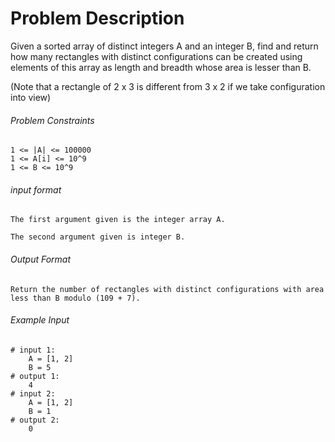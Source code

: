 # Problem Description

Given a sorted array of distinct integers A and an integer B, find and return how many rectangles with distinct configurations can be created using elements of this array as length and breadth whose area is lesser than B.

(Note that a rectangle of 2 x 3 is different from 3 x 2 if we take configuration into view)

###### Problem Constraints

```
1 <= |A| <= 100000
1 <= A[i] <= 10^9
1 <= B <= 10^9
```

###### input format

``` 
The first argument given is the integer array A.

The second argument given is integer B.
```

###### Output Format

```
Return the number of rectangles with distinct configurations with area less than B modulo (109 + 7).
```

###### Example Input

```
# input 1: 
    A = [1, 2]
    B = 5
# output 1: 
    4
# input 2: 
    A = [1, 2]
    B = 1
# output 2: 
    0
```
